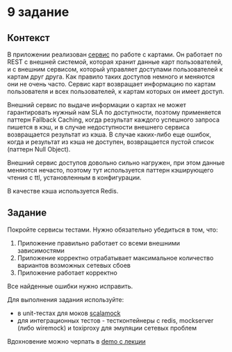 # 9 задание

## Контекст

В приложении реализован [сервис](./src/main/scala/mipt/cards/service/CardService.scala) по работе с картами. 
Он работает по REST с внешней системой, которая хранит данные карт пользователей, и с внешним сервисом, 
который управляет доступами пользователей к картам друг друга. Как правило таких доступов немного и меняются они не очень часто. 
Сервис карт возвращает информацию по картам пользователя и всех пользователей, к картам которых он имеет доступ.

Внешний сервис по выдаче информации о картах не может гарантировать нужный нам SLA по доступности, 
поэтому применяется паттерн Fallback Caching, когда результат каждого успешного запроса пишется в кэш, 
и в случае недоступности внешнего сервиса возвращается результат из кэша. 
В случае каких-либо еще ошибок, когда и результат из кэша не доступен, возвращается пустой список (паттерн Null Object). 

Внешний сервис доступов довольно сильно нагружен, при этом данные меняются нечасто, поэтому тут 
используется паттерн кэширующего чтения с ttl, установленным в конфигурации.

В качестве кэша используется Redis.

## Задание

Покройте сервисы тестами. Нужно обязательно убедиться в том, что:
1. Приложение правильно работает со всеми внешними зависимостями
2. Приложение корректно отрабатывает максимальное количество вариантов возможных сетевых сбоев
3. Приложение работает корректно

Все найденные ошибки нужно исправить.

Для выполнения задания используйте:
* в unit-тестах для моков [scalamock](https://scalamock.org/)
* для интеграционных тестов - тестконтейнеры с redis, mockserver (либо wiremock) и toxiproxy для эмуляции сетевых проблем

Вдохновение можно черпать в [demo с лекции](./demo)
